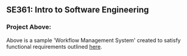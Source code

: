 ## SE361: Intro to Software Engineering

### Project Above:

Above is a sample 'Workflow Management System' created to satisfy functional requirements outlined [here](https://github.com/noahmm35/CS341/tree/main/Assignment1).
